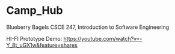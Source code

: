 # Camp_Hub
Blueberry Bagels CSCE 247, Introduction to Software Engineering

HI-FI Prototype Demo: https://youtube.com/watch?v=-Y_8t_uGX1w&feature=shares
